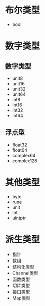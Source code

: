 # 布尔类型

- bool

# 数字类型

## 数字类型

- unit8
- unit16
- unit32
- unit64
- int8
- int16
- int32
- int64

## 浮点型

- float32
- float64
- complex64
- complex128

# 其他类型

- byte
- rune
- unit
- int
- uintptr

# 派生类型

- 指针
- 数组
- 结构化类型
- Channel类型
- 函数类型
- 切片类型
- 接口类型
- Map类型